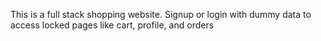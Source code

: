 This is a full stack shopping website. Signup or login with dummy data to access locked pages like cart, profile, and orders
